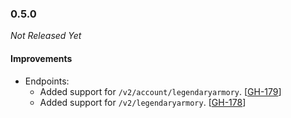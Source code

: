 ### 0.5.0

_Not Released Yet_

#### Improvements

- Endpoints:
    - Added support for `/v2/account/legendaryarmory`. [[GH-179](https://github.com/GW2ToolBelt/api-generator/issues/179)]
    - Added support for `/v2/legendaryarmory`. [[GH-178](https://github.com/GW2ToolBelt/api-generator/issues/178)]